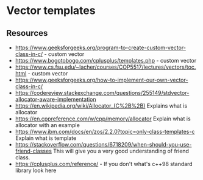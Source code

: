 # Vector templates
## Resources
- https://www.geeksforgeeks.org/program-to-create-custom-vector-class-in-c/ - custom vector
- https://www.bogotobogo.com/cplusplus/templates.php - custom vector
- https://www.cs.fsu.edu/~lacher/courses/COP5517/lectures/vectors/toc.html - custom vector
- https://www.geeksforgeeks.org/how-to-implement-our-own-vector-class-in-c/
- https://codereview.stackexchange.com/questions/255149/stdvector-allocator-aware-implementation
- https://en.wikipedia.org/wiki/Allocator_(C%2B%2B) Explains what is allocator
- https://en.cppreference.com/w/cpp/memory/allocator Explain what is allocator with an example
- https://www.ibm.com/docs/en/zos/2.2.0?topic=only-class-templates-c Explain what is template<class T>
- https://stackoverflow.com/questions/6718209/when-should-you-use-friend-classes This will give you a very good understanding of friend class.
- https://cplusplus.com/reference/ - If you don't what's c++98 standard library look here



